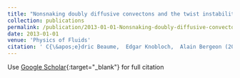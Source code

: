 ```yaml
---
title: "Nonsnaking doubly diffusive convectons and the twist instability"
collection: publications
permalink: /publication/2013-01-01-Nonsnaking-doubly-diffusive-convectons-and-the-twist-instability
date: 2013-01-01
venue: 'Physics of Fluids'
citation: ' C{\&apos;e}dric Beaume,  Edgar Knobloch,  Alain Bergeon (2013) &quot;Nonsnaking doubly diffusive convectons and the twist instability.&quot; <i>Physics of Fluids</i>. 25, 114102.'
---
```

Use [Google Scholar](https://scholar.google.com/scholar?q=Nonsnaking+doubly+diffusive+convectons+and+the+twist+instability){:target="_blank"} for full citation